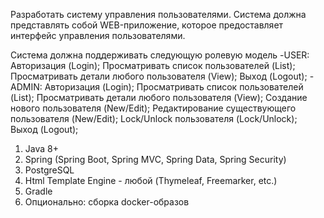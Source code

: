 Разработать систему управления пользователями.
Система должна представлять собой WEB-приложение, которое предоставляет интерфейс
управления пользователями.


Система должна поддерживать следующую ролевую модель
-USER:
Авторизация (Login);
Просматривать список пользователей (List);
Просматривать детали любого пользователя (View);
Выход (Logout);
-ADMIN: 
Авторизация (Login);
Просматривать список пользователей (List);
Просматривать детали любого пользователя (View);
Создание нового пользователя (New/Edit);
Редактирование существующего пользователя (New/Edit);
Lock/Unlock пользователя (Lock/Unlock);
Выход (Logout);



1. Java 8+
2. Spring (Spring Boot, Spring MVC, Spring Data, Spring Security)
3. PostgreSQL
4. Html Template Engine - любой (Thymeleaf, Freemarker, etc.)
5. Gradle
6. Опционально: сборка docker-образов
